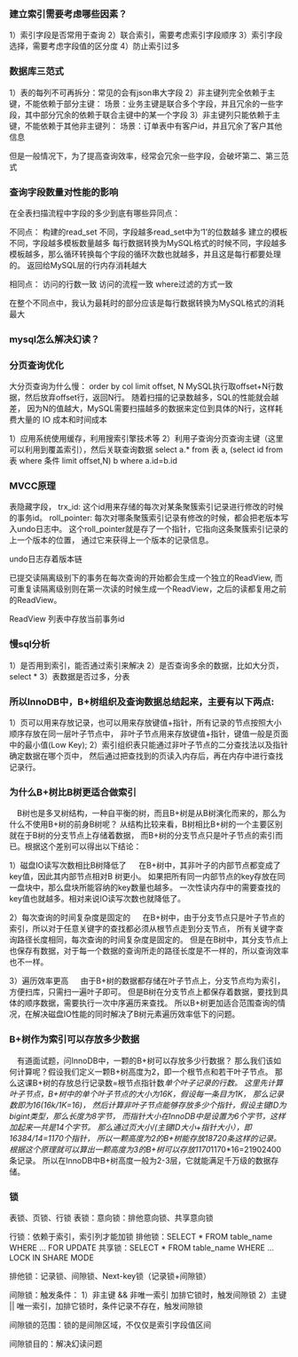 
### 建立索引需要考虑哪些因素？
1）索引字段是否常用于查询
2）联合索引，需要考虑索引字段顺序
3）索引字段选择，需要考虑字段值的区分度
4）防止索引过多

### 数据库三范式
1）表的每列不可再拆分：常见的会有json串大字段
2）非主键列完全依赖于主键，不能依赖于部分主键：
  场景：业务主键是联合多个字段，并且冗余的一些字段，其中部分冗余的依赖于联合主键中的某一个字段
3）非主键列只能依赖于主键，不能依赖于其他非主键列：
  场景：订单表中有客户id，并且冗余了客户其他信息

但是一般情况下，为了提高查询效率，经常会冗余一些字段，会破坏第二、第三范式


### 查询字段数量对性能的影响
在全表扫描流程中字段的多少到底有哪些异同点：

不同点：
构建的read_set 不同，字段越多read_set中为‘1’的位数越多
建立的模板不同，字段越多模板数量越多
每行数据转换为MySQL格式的时候不同，字段越多模板越多，那么循环转换每个字段的循环次数也就越多，并且这是每行都要处理的。
返回给MySQL层的行内存消耗越大

相同点：
访问的行数一致
访问的流程一致
where过滤的方式一致

在整个不同点中，我认为最耗时的部分应该是每行数据转换为MySQL格式的消耗最大

### mysql怎么解决幻读？


### 分页查询优化
大分页查询为什么慢： order by col limit offset, N
MySQL执行取offset+N行数据，然后放弃offset行，返回N行。
随着扫描的记录数越多，SQL的性能就会越差，
因为N的值越大，MySQL需要扫描越多的数据来定位到具体的N行，这样耗费大量的 IO 成本和时间成本

1）应用系统使用缓存，利用搜索引擎技术等
2）利用子查询分页查询主键（这里可以利用到覆盖索引），然后关联查询数据
select a.* from 表 a, (select id from 表 where 条件 limit offset,N) b 
where a.id=b.id

### MVCC原理
表隐藏字段，
trx_id: 这个id用来存储的每次对某条聚簇索引记录进行修改的时候的事务id。
roll_pointer: 
每次对哪条聚簇索引记录有修改的时候，都会把老版本写入undo日志中。
这个roll_pointer就是存了一个指针，它指向这条聚簇索引记录的上一个版本的位置，
通过它来获得上一个版本的记录信息。

undo日志存着版本链

已提交读隔离级别下的事务在每次查询的开始都会生成一个独立的ReadView,
而可重复读隔离级别则在第一次读的时候生成一个ReadView，之后的读都复用之前的ReadView。

ReadView 列表中存放当前事务id

### 慢sql分析
1）是否用到索引，能否通过索引来解决
2）是否查询多余的数据，比如大分页，select * 
3）表数据是否过多，分表


### 所以InnoDB中，B+树组织及查询数据总结起来，主要有以下两点:
1）页可以用来存放记录，也可以用来存放键值+指针，所有记录的节点按照大小顺序存放在同一层叶子节点中，
非叶子节点用来存放键值+指针，键值一般是页面中的最小值(Low Key);
2）索引组织表只能通过非叶子节点的二分查找法以及指针确定数据在哪个页中，
然后通过把查找到的页读入内存后，再在内存中进行查找记录行。

### 为什么B+树比B树更适合做索引
 B树也是多叉树结构，一种自平衡的树，而且B+树是从B树演化而来的，那么为什么不使用B+树的前身B树呢？
从结构比较来看，B树相比B+树的一个主要区别就在于B树的分支节点上存储着数据，
而B+树的分支节点只是叶子节点的索引而已。根据这个差别可以得出以下结论：

1）磁盘IO读写次数相比B树降低了
  在B+树中，其非叶子的内部节点都变成了key值，因此其内部节点相对B 树更小。
如果把所有同一内部节点的key存放在同一盘块中，那么盘块所能容纳的key数量也越多。
一次性读内存中的需要查找的key值也就越多。相对来说IO读写次数也就降低了。

2）每次查询的时间复杂度是固定的
  在B+树中，由于分支节点只是叶子节点的索引，所以对于任意关键字的查找都必须从根节点走到分支节点，
所有关键字查询路径长度相同，每次查询的时间复杂度是固定的。
但是在B树中，其分支节点上也保存有数据，对于每一个数据的查询所走的路径长度是不一样的，所以查询效率也不一样。

3）遍历效率更高
  由于B+树的数据都存储在叶子节点上，分支节点均为索引，方便扫库，只需扫一遍叶子即可。
但是B树在分支节点上都保存着数据，要找到具体的顺序数据，需要执行一次中序遍历来查找。
所以B+树更加适合范围查询的情况，在解决磁盘IO性能的同时解决了B树元素遍历效率低下的问题。

### B+树作为索引可以存放多少数据
 有道面试题，问InnoDB中，一颗的B+树可以存放多少行数据？
那么我们该如何计算呢？假设我们定义一颗B+树高度为2，即一个根节点和若干叶子节点。
那么这课B+树的存放总行记录数=根节点指针数*单个叶子记录的行数。
这里先计算叶子节点，B+树中的单个叶子节点的大小为16K，假设每一条目为1K，
那么记录数即为16(16k/1K=16)，
然后计算非叶子节点能够存放多少个指针，假设主键ID为bigint类型，那么长度为8字节，
而指针大小在InnoDB中是设置为6个字节，这样加起来一共是14个字节。
那么通过页大小/(主键ID大小+指针大小），即16384/14=1170个指针，
所以一颗高度为2的B+树能存放18720条这样的记录。
根据这个原理就可以算出一颗高度为3的B+树可以存放1170*1170*16=21902400条记录。
所以在InnoDB中B+树高度一般为2-3层，它就能满足千万级的数据存储。


### 锁
表锁、页锁、行锁
表锁：意向锁：排他意向锁、共享意向锁

行锁：依赖于索引，索引列才能加锁
    排他锁：SELECT * FROM table_name WHERE ... FOR UPDATE
    共享锁：SELECT * FROM table_name WHERE ... LOCK IN SHARE MODE
    
排他锁：记录锁、间隙锁、Next-key锁（记录锁+间隙锁）

间隙锁：触发条件：
1）非主键 && 非唯一索引 加排它锁时，触发间隙锁
2）主键 || 唯一索引，加排它锁时，条件记录不存在，触发间隙锁

间隙锁的范围：锁的是间隙区域，不仅仅是索引字段值区间

间隙锁目的：解决幻读问题

